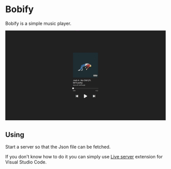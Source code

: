 # Bobify

Bobify is a simple music player.

<img src="./img/Screenshot.jpg" alt="Screenshot"></img>

## Using

Start a server so that the Json file can be fetched.

If you don't know how to do it you can simply use <a href="https://marketplace.visualstudio.com/items?itemName=ritwickdey.LiveServer">Live server</a> extension for Visual Studio Code.